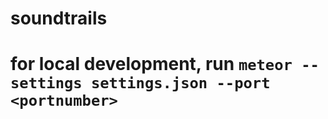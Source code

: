 # soundtrails

# for local development, run ```meteor --settings settings.json --port <portnumber>```

